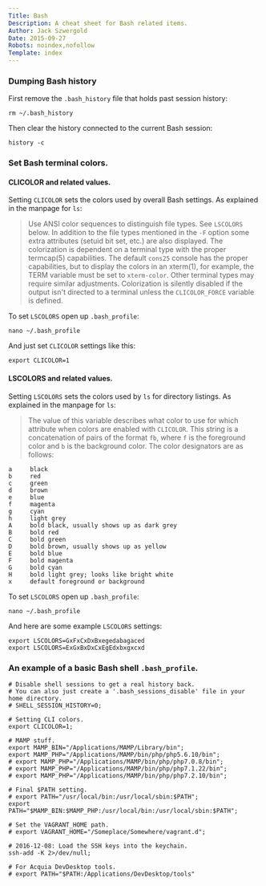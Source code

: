 ```yaml
---
Title: Bash
Description: A cheat sheet for Bash related items.
Author: Jack Szwergold
Date: 2015-09-27
Robots: noindex,nofollow
Template: index
---
```


### Dumping Bash history

First remove the `.bash_history` file that holds past session history:

    rm ~/.bash_history

Then clear the history connected to the current Bash session:

    history -c

### Set Bash terminal colors.

#### CLICOLOR and related values.

Setting `CLICOLOR` sets the colors used by overall Bash settings. As explained in the manpage for `ls`:

> Use ANSI color sequences to distinguish file types. See `LSCOLORS` below. In addition to the file types mentioned in the `-F` option some extra attributes (setuid bit set, etc.) are also displayed. The colorization is dependent on a terminal type with the proper termcap(5) capabilities. The default `cons25` console has the proper capabilities, but to display the colors in an xterm(1), for example, the TERM variable must be set to `xterm-color`. Other terminal types may require similar adjustments. Colorization is silently disabled if the output isn't directed to a terminal unless the `CLICOLOR_FORCE` variable is defined.

To set `LSCOLORS` open up `.bash_profile`:

    nano ~/.bash_profile

And just set `CLICOLOR` settings like this:

    export CLICOLOR=1

#### LSCOLORS and related values.

Setting `LSCOLORS` sets the colors used by `ls` for directory listings. As explained in the manpage for `ls`:

> The value of this variable describes what color to use for which attribute when colors are enabled with `CLICOLOR`. This string is a concatenation of pairs of the format `fb`, where `f` is the foreground color and `b` is the background color. The color designators are as follows:
	
	a     black
	b     red
	c     green
	d     brown
	e     blue
	f     magenta
	g     cyan
	h     light grey
	A     bold black, usually shows up as dark grey
	B     bold red
	C     bold green
	D     bold brown, usually shows up as yellow
	E     bold blue
	F     bold magenta
	G     bold cyan
	H     bold light grey; looks like bright white
    x     default foreground or background

To set `LSCOLORS` open up `.bash_profile`:

    nano ~/.bash_profile

And here are some example `LSCOLORS` settings:

    export LSCOLORS=GxFxCxDxBxegedabagaced
    export LSCOLORS=ExGxBxDxCxEgEdxbxgxcxd

### An example of a basic Bash shell `.bash_profile`.

	# Disable shell sessions to get a real history back.
	# You can also just create a '.bash_sessions_disable' file in your home directory.
	# SHELL_SESSION_HISTORY=0;

	# Setting CLI colors.
	export CLICOLOR=1;
	
	# MAMP stuff.
	export MAMP_BIN="/Applications/MAMP/Library/bin";
	export MAMP_PHP="/Applications/MAMP/bin/php/php5.6.10/bin";
	# export MAMP_PHP="/Applications/MAMP/bin/php/php7.0.8/bin";
	# export MAMP_PHP="/Applications/MAMP/bin/php/php7.1.22/bin";
	# export MAMP_PHP="/Applications/MAMP/bin/php/php7.2.10/bin";
	
	# Final $PATH setting.
	# export PATH="/usr/local/bin:/usr/local/sbin:$PATH";
	export PATH="$MAMP_BIN:$MAMP_PHP:/usr/local/bin:/usr/local/sbin:$PATH";
	
	# Set the VAGRANT_HOME path.
	# export VAGRANT_HOME="/Someplace/Somewhere/vagrant.d";
	
	# 2016-12-08: Load the SSH keys into the keychain.
	ssh-add -K 2>/dev/null;
	
	# For Acquia DevDesktop tools.
	# export PATH="$PATH:/Applications/DevDesktop/tools"
